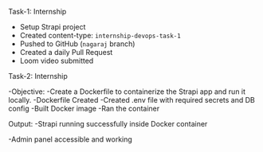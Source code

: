 Task-1: Internship 

- Setup Strapi project
- Created content-type: `internship-devops-task-1`
- Pushed to GitHub (`nagaraj` branch)
- Created a daily Pull Request
- Loom video submitted

Task-2: Internship

-Objective:
-Create a Dockerfile to containerize the Strapi app and run it locally.
-Dockerfile Created
-Created .env file with required secrets and DB config
-Built Docker image
-Ran the container

Output:
-Strapi running successfully inside Docker container

-Admin panel accessible and working
